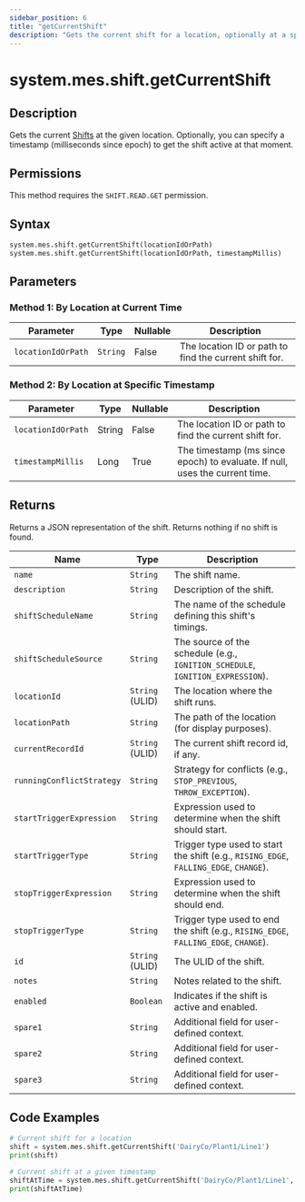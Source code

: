 ```yaml
---
sidebar_position: 6
title: "getCurrentShift"
description: "Gets the current shift for a location, optionally at a specified timestamp."
---
```


# system.mes.shift.getCurrentShift

## Description

Gets the current [Shifts](../../data-model/shift-model/shift) at the given location. Optionally, you can specify a timestamp (milliseconds since epoch) to get the shift active at that moment.


## Permissions

This method requires the `SHIFT.READ.GET` permission.

## Syntax

```python
system.mes.shift.getCurrentShift(locationIdOrPath)
system.mes.shift.getCurrentShift(locationIdOrPath, timestampMillis)
```

## Parameters

### Method 1: By Location at Current Time

| Parameter          | Type     | Nullable | Description                                            |
|--------------------|----------|----------|--------------------------------------------------------|
| `locationIdOrPath` | `String` | False    | The location ID or path to find the current shift for. |

### Method 2: By Location at Specific Timestamp

| Parameter          | Type   | Nullable | Description                                                                 |
|--------------------|--------|----------|-----------------------------------------------------------------------------|
| `locationIdOrPath` | String | False    | The location ID or path to find the current shift for.                      |
| `timestampMillis`  | Long   | True     | The timestamp (ms since epoch) to evaluate. If null, uses the current time. |

## Returns

Returns a JSON representation of the shift. Returns nothing if no shift is found.

| Name                       | Type            | Description                                                                                         |
|----------------------------|-----------------|-----------------------------------------------------------------------------------------------------|
| `name`                     | `String`        | The shift name.                                                                                     |
| `description`              | `String`        | Description of the shift.                                                                           |
| `shiftScheduleName`        | `String`        | The name of the schedule defining this shift's timings.                                             |
| `shiftScheduleSource`      | `String`        | The source of the schedule (e.g., `IGNITION_SCHEDULE`, `IGNITION_EXPRESSION`).      |
| `locationId`               | `String` (ULID) | The location where the shift runs.                                                                  |
| `locationPath`             | `String`        | The path of the location (for display purposes).                                                    |
| `currentRecordId`          | `String` (ULID) | The current shift record id, if any.                                                                |
| `runningConflictStrategy`  | `String`        | Strategy for conflicts (e.g., `STOP_PREVIOUS`, `THROW_EXCEPTION`).                                  |
| `startTriggerExpression`   | `String`        | Expression used to determine when the shift should start.                                           |
| `startTriggerType`         | `String`        | Trigger type used to start the shift (e.g., `RISING_EDGE`, `FALLING_EDGE`, `CHANGE`).               |
| `stopTriggerExpression`    | `String`        | Expression used to determine when the shift should end.                                             |
| `stopTriggerType`          | `String`        | Trigger type used to end the shift (e.g., `RISING_EDGE`, `FALLING_EDGE`, `CHANGE`).                 |
| `id`                       | `String` (ULID) | The ULID of the shift.                                                                              |
| `notes`                    | `String`        | Notes related to the shift.                                                                         |
| `enabled`                  | `Boolean`       | Indicates if the shift is active and enabled.                                                       |
| `spare1`                   | `String`        | Additional field for user-defined context.                                                          |
| `spare2`                   | `String`        | Additional field for user-defined context.                                                          |
| `spare3`                   | `String`        | Additional field for user-defined context.                                                          |

## Code Examples

```python
# Current shift for a location
shift = system.mes.shift.getCurrentShift('DairyCo/Plant1/Line1')
print(shift)

# Current shift at a given timestamp
shiftAtTime = system.mes.shift.getCurrentShift('DairyCo/Plant1/Line1', 1735689600000)
print(shiftAtTime)
```
